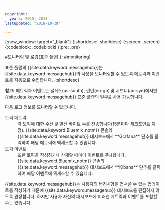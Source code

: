```yaml
---

copyright:
  years: 2015, 2018
lastupdated: "2018-10-29"

---
```


{:new_window: target="_blank"}
{:shortdesc: .shortdesc}
{:screen: .screen}
{:codeblock: .codeblock}
{:pre: .pre}


#모니터링 및 로깅(표준 플랜)
{: #monitoring}

표준 플랜의 {{site.data.keyword.messagehub}}는 {{site.data.keyword.messagehub}}의 사용을 모니터링할 수 있도록
메트릭과 이벤트를 자동으로 수집합니다.
{:shortdesc}

**참고:** 메트릭과 이벤트는 댈러스(us-south), 런던(eu-gb) 및 시드니(au-syd)에서만 {{site.data.keyword.messagehub}} 표준 플랜의 일부로 사용 가능합니다. 


다음 로그 정보를 모니터할 수 있습니다.

<dl>
<dt>토픽 메트릭</dt>
<dd>각 토픽에 대한 수신 및 발신 바이트 수를 전송합니다(15분마다 체크포인트 지정). {{site.data.keyword.Bluemix_notm}} 콘솔의 {{site.data.keyword.messagehub}} 대시보드에서
**Grafana** 단추를 클릭하여 해당 메트릭에 액세스할 수 있습니다.
</dd>
<dt>토픽 이벤트</dt>
<dd>또한 토픽을 작성하거나 삭제할 때마다 이벤트를 푸시합니다. {{site.data.keyword.Bluemix_notm}} 콘솔의 {{site.data.keyword.messagehub}} 대시보드에서
**Kibana** 단추를 클릭하여 해당 이벤트에 액세스할 수 있습니다.</dd>
</dl>


{{site.data.keyword.messagehub}}는 사용자의 변경사항을 겹쳐쓸 수 있는 업데이트를
작성하기 때문에 {{site.data.keyword.messagehub}} 대시보드를 편집하지 않도록 권장합니다. 하지만 사용자 자신의 대시보드에 이러한 메트릭과 이벤트를 포함할 수는 있습니다.


